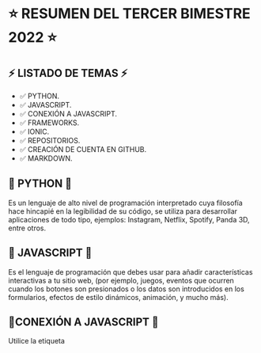 # :star: RESUMEN DEL TERCER BIMESTRE 2022 :star:

## :zap: LISTADO DE TEMAS :zap:

- :white_check_mark: PYTHON.
- :white_check_mark: JAVASCRIPT.
- :white_check_mark: CONEXIÓN A JAVASCRIPT.
- :white_check_mark: FRAMEWORKS.
- :white_check_mark: IONIC.
- :white_check_mark: REPOSITORIOS.
- :white_check_mark: CREACIÓN DE CUENTA EN GITHUB.
- :white_check_mark: MARKDOWN.


## :blue_heart: PYTHON :blue_heart:

Es un lenguaje de alto nivel de programación interpretado cuya filosofía hace hincapié en la legibilidad de su código, 
se utiliza para desarrollar aplicaciones de todo tipo, ejemplos: Instagram, Netflix, Spotify, Panda 3D, entre otros.

## :purple_heart: JAVASCRIPT :purple_heart:

Es el lenguaje de programación que debes usar para añadir características interactivas a tu sitio web, 
(por ejemplo, juegos, eventos que ocurren cuando los botones son presionados o los datos son introducidos en 
los formularios, efectos de estilo dinámicos, animación, y mucho más).

## :yellow_heart:CONEXIÓN A JAVASCRIPT :yellow_heart:

Utilice la etiqueta <script> y el atributo src para vincular un JavaScript externo a HTML. Usamos el atributo src en la etiqueta <script> 
para vincular el archivo JavaScript al archivo HTML en este método. El atributo src se utiliza para especificar la URL o la ubicación del archivo externo.Para conectarse a una base de datos, el código JavaScript necesita un controlador de conector JDBC para el tipo de base de datos específico. El controlador del conector JDBC se debe descargar de forma independiente para el tipo de base de datos específico y añadirlo como una dependencia en su proyecto.

## :heart: FRAMEWORKS :heart:

Es un esquema o marco de trabajo que ofrece una estructura base para elaborar un proyecto con objetivos específicos, una especie de plantilla que sirve como punto de partida para la organización y desarrollo de software. Es un marco o esquema de trabajo generalmente utilizado por programadores para realizar el desarrollo de software. Utilizar un framework permite agilizar los procesos de desarrollo ya que evita tener que escribir código de forma repetitiva, asegura unas buenas prácticas y la consistencia del código.

## :green_heart: IONIC :green_heart:

Se caracteriza por ser un framework que: Permite desarrollar y desplegar aplicaciones híbridas, que funcionan en múltiples plataformas, como iOS nativo, Android, escritorio y la web (como una aplicación web progresiva), todo ello con una única base de código. Ofrece un diseño limpio, sencillo y funcional.

## :blue_heart: REPOSITORIOS :blue_heart:

Los repositorios públicos de GitHub se suelen utilizar para compartir software de código abierto. Para que tu repositorio sea
verdaderamente de código abierto, tendrás que generarle una licencia. De este modo, las demás personas podrán usar, modificar y distribuir 
el software con libertad.

## :purple_heart: CREACIÓN DE CUENTA EN GITHUB:purple_heart:

- :one: Configurar tu cuenta de GitHub
Los primeros pasos para iniciar con GitHub son crear una cuenta, elegir un producto que se acople a tus necesidades, verificar tu correo electrónico, configurar la autenticación bifactorial y ver tu perfil.
Hay varios tipos de cuentas en GitHub. Todo aquél que utilice GitHub tiene su propia cuenta personal, la cual puede ser parte de varias organizaciones y equipos. Tu cuenta personal es tu identidad en GitHub.com y te representa como individuo.
- :two: Crear una cuenta
Para registrarte para obtener una cuenta de GitHub.com, navega a https://github.com/ and follow the prompts.
Para mantener tu cuenta de GitHub protegida, debes utilizar una contraseña fuerte y única. Para obtener más información, consulta la sección "Crear una contraseña fuerte".
- :three: Elegir tu producto de GitHub
Puedes elegir GitHub Free o GitHub Pro para obtener acceso a diversas características de tu cuenta personal. Puedes mejorarlas en cualquier momento si no estás seguro de qué producto quieres inicialmente.
Para obtener más información sobre todos los planes de GitHub, consulta la sección productos de GitHub".
- :four: Verificar tu dirección de correo electrónico
Para garantizar que puedes utilizar todas las características en tu plan de GitHub, verifica tu dirección de correo electrónico después de 
registrarte para obtener una cuenta nueva. Para obtener más información, consulta "Verificar tu dirección de correo electrónico".
- :five: Configurar la autenticación bifactorial
La autenticación de dos factores, o 2FA, es una capa extra de seguridad que se usa cuando se inicia sesión en sitios web o aplicaciones. 
Insistimos en que configures la 2FA por seguridad de tu cuenta. Para obtener más información, consulta "Acerca de la autenticación de dos factores".
- :six:  Ver tu perfil de GitHub y gráfica de contribuciones
Tu perfil de GitHub les dice a las personas la historia de tu trabajo a través de los repositorios y gists que hayas fijado, las membrecías que hayas elegido publicitar, las contribuciones que hayas hecho y los proyectos que hayas creado. Para obtener más información, consulta las secciones "Acerca de tu perfil" y "Ver las contribuciones en tu perfil".

## :yellow_heart: MARKDOWN :yellow_heart:

Es un lenguaje de marcado que facilita la aplicación de formato a un texto empleando una serie de caracteres de una forma especial. En principio, fue pensado para elaborar textos cuyo destino iba a ser la web con más rapidez y sencillez que si estuviésemos empleando directamente HTML. Y si bien ese suele ser el mejor uso que podemos darle, también podemos emplearlo para cualquier tipo de texto, independientemente de cual vaya a ser su destino.
